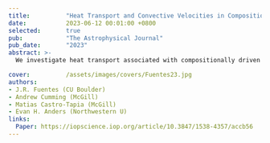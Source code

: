 ```yaml
---
title:          "Heat Transport and Convective Velocities in Compositionally Driven Convection in Neutron Star and White Dwarf Interiors"
date:           2023-06-12 00:01:00 +0800
selected:       true
pub:            "The Astrophysical Journal"
pub_date:       "2023"
abstract: >-
  We investigate heat transport associated with compositionally driven convection driven by crystallization at the ocean-crust interface in accreting neutron stars, or growth of the solid core in cooling white dwarfs using hydrodynamical simulations and mixing length theory.

cover:          /assets/images/covers/Fuentes23.jpg
authors:
- J.R. Fuentes (CU Boulder)
- Andrew Cumming (McGill)
- Matias Castro-Tapia (McGill)
- Evan H. Anders (Northwestern U)
links:
  Paper: https://iopscience.iop.org/article/10.3847/1538-4357/accb56
---
```

